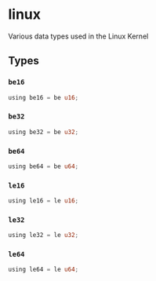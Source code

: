 # linux
Various data types used in the Linux Kernel


## Types

### `be16`
```rust
using be16 = be u16;
```
### `be32`
```rust
using be32 = be u32;
```
### `be64`
```rust
using be64 = be u64;
```
### `le16`
```rust
using le16 = le u16;
```
### `le32`
```rust
using le32 = le u32;
```
### `le64`
```rust
using le64 = le u64;
```
